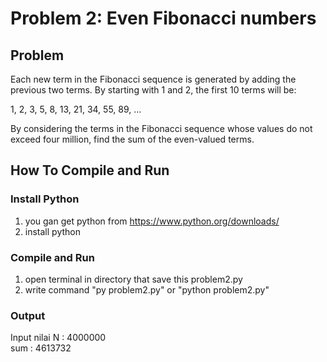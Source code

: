 # Problem 2: Even Fibonacci numbers

## Problem 
Each new term in the Fibonacci sequence is generated by adding the previous two terms. By starting with 1 and 2, the first 10 terms will be:

1, 2, 3, 5, 8, 13, 21, 34, 55, 89, ...

By considering the terms in the Fibonacci sequence whose values do not exceed four million, find the sum of the even-valued terms.

## How To Compile and Run
### Install Python
1. you gan get python from https://www.python.org/downloads/
2. install python

### Compile and Run
1. open terminal in directory that save this problem2.py
2. write command "py problem2.py" or "python problem2.py"

### Output
Input nilai N : 4000000 <br />
sum :  4613732
